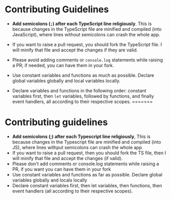 # Contributing Guidelines

* **Add semicolons (`;`) after each TypeScript line religiously**. This is because changes in the TypeScript file are minified and compiled (into JavaScript), where lines without semicolons can crash the whole app.

* If you want to raise a pull request, you should fork the TypeScript file. I will minify that file and accept the changes if they are valid.

* Please avoid adding comments or `console.log` statements while raising a PR; if needed, you can have them in your fork.

* Use constant variables and functions as much as possible. Declare global variables globally and local variables locally.

* Declare variables and functions in the following order: constant variables first, then `let` variables, followed by functions, and finally event handlers, all according to their respective scopes.
=======
<h1>Contributing guidelines</h1>
<ul>
    <li><b>Add semicolons (;) after each Typescript line religiously</b>, This is because changes in the Typescript file are minified and compiled (into JS), where lines withput semicolons can crash the whole app</li>
    <li>If you want to raise a pull request, then you should fork the TS file, then I will minify that file and accept the changes (if valid).</li>
    <li>Please don't add comments or console.log statements while raising a PR, if you want you can have them in your fork</li>
    <li>Use constant variables and functions as far as possible. Declare global variables globally and locals locally</li>
    <li>Declare constant variables first, then let variables, then functions, then event handlers (all according to their respective scopes).</li>
</ul>
